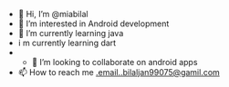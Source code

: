 - 👋 Hi, I’m @miabilal
- 👀 I’m interested in Android development
- 🌱 I’m currently learning java
-  i m currently learning dart
- - 💞️ I’m looking to collaborate on android apps
- 📫 How to reach me .email..bilaljan99075@gamil.com

<!---
miabilal/miabilal is a ✨ special ✨ repository because its `README.md` (this file) appears on your GitHub profile.
You can click the Preview link to take a look at your changes.
--->
